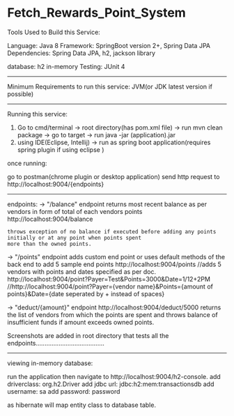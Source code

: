 # Fetch_Rewards_Point_System

Tools Used to Build this Service:

Language: Java 8
Framework: SpringBoot version 2+, Spring Data JPA
   Dependencies: Spring Data JPA, h2, jackson library
   
database: h2 in-memory
Testing: JUnit 4

-----------------------------------------------------------------------------------------

Minimum Requirements to run this service: JVM(or JDK latest version if possible)

-----------------------------------------------------------------------------------------

Running this service:

1) Go to cmd/terminal -> root directory(has pom.xml file) -> run mvn clean package -> go to target -> run java -jar (application).jar 
2) using IDE(Eclipse, Intellij) -> run as spring boot application(requires spring plugin if using eclipse )

once running:

go to postman(chrome plugin or desktop application) send http request to http://localhost:9004/{endpoints}

-----------------------------------------------------------------------------------------

endpoints:
-> "/balance" endpoint
    returns most recent balance as per vendors in form of total of each vendors points
    http://localhost:9004/balance
    
    throws exception of no balance if executed before adding any points initially or at any point when points spent
    more than the owned points. 

-> "/points" endpoint
    adds custom end point or uses default methods of the back end to add 5 sample end points
    http://localhost:9004/points //adds 5 vendors with points and dates specified as per doc.
    http://localhost:9004/point?Payer=Test&Points=3000&Date=1/12+2PM //http://localhost:9004/point?Payer={vendor name}&Points={amount of points}&Date={date seperated by +           instead of spaces} 
    
-> "deduct/{amount}" endpoint
    http://localhost:9004/deduct/5000
    returns the list of vendors from which the points are spent and throws balance of insufficient funds if amount exceeds owned points.
    
   Screenshots are added in root directory that tests all the endpoints.......................................

-----------------------------------------------------------------------------------------

viewing in-memory database:

run the application then navigate to http://localhost:9004/h2-console.
add driverclass: org.h2.Driver
add jdbc url: jdbc:h2:mem:transactionsdb
add username: sa
add password: password

as hibernate will map entity class to database table.

